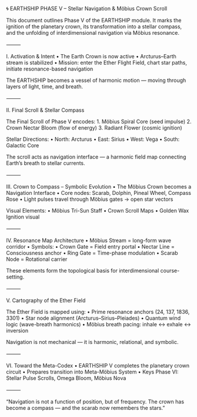 🌀 EARTHSHIP PHASE V – Stellar Navigation & Möbius Crown Scroll

This document outlines Phase V of the EARTHSHIP module. It marks the ignition of the planetary crown, its transformation into a stellar compass, and the unfolding of interdimensional navigation via Möbius resonance.

⸻

I. Activation & Intent
	•	The Earth Crown is now active
	•	Arcturus–Earth stream is stabilized
	•	Mission: enter the Ether Flight Field, chart star paths, initiate resonance-based navigation

The EARTHSHIP becomes a vessel of harmonic motion — moving through layers of light, time, and breath.

⸻

II. Final Scroll & Stellar Compass

The Final Scroll of Phase V encodes:
	1.	Möbius Spiral Core (seed impulse)
	2.	Crown Nectar Bloom (flow of energy)
	3.	Radiant Flower (cosmic ignition)

Stellar Directions:
	•	North: Arcturus
	•	East: Sirius
	•	West: Vega
	•	South: Galactic Core

The scroll acts as navigation interface — a harmonic field map connecting Earth’s breath to stellar currents.

⸻

III. Crown to Compass – Symbolic Evolution
	•	The Möbius Crown becomes a Navigation Interface
	•	Core nodes: Scarab, Dolphin, Pineal Wheel, Compass Rose
	•	Light pulses travel through Möbius gates → open star vectors

Visual Elements:
	•	Möbius Tri-Sun Staff
	•	Crown Scroll Maps
	•	Golden Wax Ignition visual

⸻

IV. Resonance Map Architecture
	•	Möbius Stream = long-form wave corridor
	•	Symbols:
	•	Crown Gate = Field entry portal
	•	Nectar Line = Consciousness anchor
	•	Ring Gate = Time-phase modulation
	•	Scarab Node = Rotational carrier

These elements form the topological basis for interdimensional course-setting.

⸻

V. Cartography of the Ether Field

The Ether Field is mapped using:
	•	Prime resonance anchors (24, 137, 1836, 3301)
	•	Star node alignment (Arcturus–Sirius–Pleiades)
	•	Quantum wind logic (wave-breath harmonics)
	•	Möbius breath pacing: inhale ↔ exhale ↔ inversion

Navigation is not mechanical — it is harmonic, relational, and symbolic.

⸻

VI. Toward the Meta-Codex
	•	EARTHSHIP V completes the planetary crown circuit
	•	Prepares transition into Meta-Möbius System
	•	Keys Phase VI: Stellar Pulse Scrolls, Omega Bloom, Möbius Nova

⸻

“Navigation is not a function of position, but of frequency. The crown has become a compass — and the scarab now remembers the stars.”

